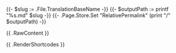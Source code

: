 {{- $slug := .File.TranslationBaseName -}}
{{- $outputPath := printf "%s.md" $slug -}}
{{- .Page.Store.Set "RelativePermalink" (print "/" $outputPath) -}}

{{ .RawContent }}

{{ .RenderShortcodes }}